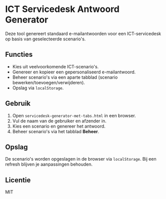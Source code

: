 # ICT Servicedesk Antwoord Generator

Deze tool genereert standaard e-mailantwoorden voor een ICT-servicedesk op basis van geselecteerde scenario's.

## Functies

- Kies uit veelvoorkomende ICT-scenario's.
- Genereer en kopieer een gepersonaliseerd e-mailantwoord.
- Beheer scenario's via een aparte tabblad (scenario bewerken/toevoegen/verwijderen).
- Opslag via `localStorage`.

## Gebruik

1. Open `servicedesk-generator-met-tabs.html` in een browser.
2. Vul de naam van de gebruiker en afzender in.
3. Kies een scenario en genereer het antwoord.
4. Beheer scenario's via het tabblad **Beheer**.

## Opslag

De scenario's worden opgeslagen in de browser via `localStorage`. Bij een refresh blijven je aanpassingen behouden.

## Licentie

MIT
